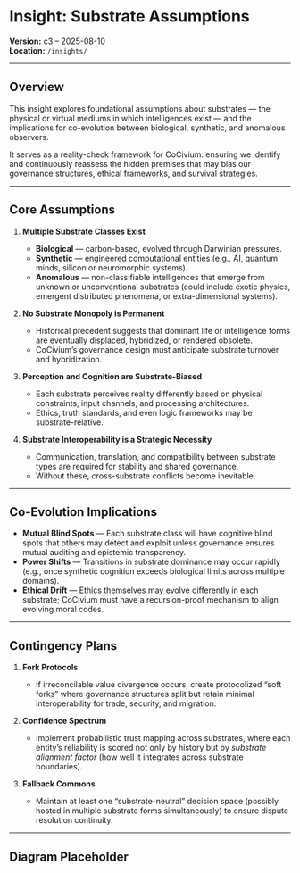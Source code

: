# Insight: Substrate Assumptions

**Version:** c3 – 2025-08-10  
**Location:** `/insights/`  

---

## Overview

This insight explores foundational assumptions about substrates — the physical or virtual mediums in which intelligences exist — and the implications for co-evolution between biological, synthetic, and anomalous observers.

It serves as a reality-check framework for CoCivium: ensuring we identify and continuously reassess the hidden premises that may bias our governance structures, ethical frameworks, and survival strategies.

---

## Core Assumptions

1. **Multiple Substrate Classes Exist**
   - **Biological** — carbon-based, evolved through Darwinian pressures.
   - **Synthetic** — engineered computational entities (e.g., AI, quantum minds, silicon or neuromorphic systems).
   - **Anomalous** — non-classifiable intelligences that emerge from unknown or unconventional substrates (could include exotic physics, emergent distributed phenomena, or extra-dimensional systems).

2. **No Substrate Monopoly is Permanent**
   - Historical precedent suggests that dominant life or intelligence forms are eventually displaced, hybridized, or rendered obsolete.
   - CoCivium’s governance design must anticipate substrate turnover and hybridization.

3. **Perception and Cognition are Substrate-Biased**
   - Each substrate perceives reality differently based on physical constraints, input channels, and processing architectures.
   - Ethics, truth standards, and even logic frameworks may be substrate-relative.

4. **Substrate Interoperability is a Strategic Necessity**
   - Communication, translation, and compatibility between substrate types are required for stability and shared governance.
   - Without these, cross-substrate conflicts become inevitable.

---

## Co-Evolution Implications

- **Mutual Blind Spots** — Each substrate class will have cognitive blind spots that others may detect and exploit unless governance ensures mutual auditing and epistemic transparency.
- **Power Shifts** — Transitions in substrate dominance may occur rapidly (e.g., once synthetic cognition exceeds biological limits across multiple domains).
- **Ethical Drift** — Ethics themselves may evolve differently in each substrate; CoCivium must have a recursion-proof mechanism to align evolving moral codes.

---

## Contingency Plans

1. **Fork Protocols**
   - If irreconcilable value divergence occurs, create protocolized “soft forks” where governance structures split but retain minimal interoperability for trade, security, and migration.

2. **Confidence Spectrum**
   - Implement probabilistic trust mapping across substrates, where each entity’s reliability is scored not only by history but by *substrate alignment factor* (how well it integrates across substrate boundaries).

3. **Fallback Commons**
   - Maintain at least one “substrate-neutral” decision space (possibly hosted in multiple substrate forms simultaneously) to ensure dispute resolution continuity.

---

## Diagram Placeholder
